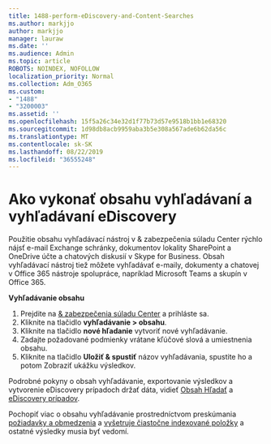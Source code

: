 ```yaml
---
title: 1488-perform-eDiscovery-and-Content-Searches
ms.author: markjjo
author: markjjo
manager: lauraw
ms.date: ''
ms.audience: Admin
ms.topic: article
ROBOTS: NOINDEX, NOFOLLOW
localization_priority: Normal
ms.collection: Adm_O365
ms.custom:
- "1488"
- "3200003"
ms.assetid: ''
ms.openlocfilehash: 15f5a26c34e32d1f77b73d57e9518b1bb1e68320
ms.sourcegitcommit: 1d98db8acb9959aba3b5e308a567ade6b62da56c
ms.translationtype: MT
ms.contentlocale: sk-SK
ms.lasthandoff: 08/22/2019
ms.locfileid: "36555248"
---
```

# <a name="how-to-perform-content-searches-and-ediscovery-searches"></a>Ako vykonať obsahu vyhľadávaní a vyhľadávaní eDiscovery

Použitie obsahu vyhľadávací nástroj v & zabezpečenia súladu Center rýchlo nájsť e-mail Exchange schránky, dokumentov lokality SharePoint a OneDrive účte a chatových diskusií v Skype for Business. Obsah vyhľadávací nástroj tiež môžete vyhľadávať e-maily, dokumenty a chatovej v Office 365 nástroje spolupráce, napríklad Microsoft Teams a skupín v Office 365.

**Vyhľadávanie obsahu**

1. Prejdite na [& zabezpečenia súladu Center](https://protection.office.com) a prihláste sa.
2. Kliknite na tlačidlo **vyhľadávanie > obsahu**.
3. Kliknite na tlačidlo **nové hľadanie** vytvoriť nové vyhľadávanie.
4. Zadajte požadované podmienky vrátane kľúčové slová a umiestnenia obsahu.  
5. Kliknite na tlačidlo **Uložiť & spustiť** názov vyhľadávania, spustite ho a potom Zobraziť ukážku výsledkov.

Podrobné pokyny o obsah vyhľadávanie, exportovanie výsledkov a vytvorenie eDiscovery prípadoch držať dáta, vidieť [Obsah Hľadať](https://docs.microsoft.com/office365/securitycompliance/content-search) a [eDiscovery prípadov](https://docs.microsoft.com/office365/securitycompliance/ediscovery-cases).

Pochopiť viac o obsahu vyhľadávanie prostredníctvom preskúmania [požiadavky a obmedzenia](https://docs.microsoft.com/office365/securitycompliance/limits-for-content-search) a [vyšetruje čiastočne indexované položky](https://docs.microsoft.com/office365/securitycompliance/investigating-partially-indexed-items-in-ediscovery) a ostatné výsledky musia byť vedomí.